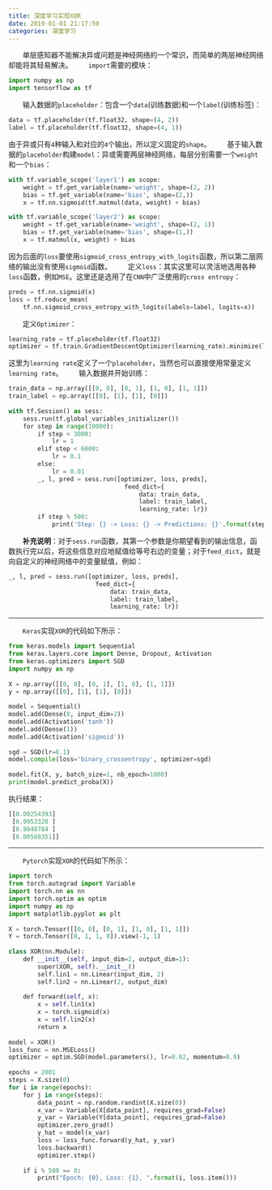 ```yaml
---
title: 深度学习实现XOR
date: 2019-01-01 21:17:59
categories: 深度学习
---
```

&emsp;&emsp;单层感知器不能解决异或问题是神经网络的一个常识，而简单的两层神经网络却能将其轻易解决。
&emsp;&emsp;`import`需要的模块：

``` python
import numpy as np
import tensorflow as tf
```

&emsp;&emsp;输入数据的`placeholder`：包含一个`data`(训练数据)和一个`label`(训练标签)：

``` python
data = tf.placeholder(tf.float32, shape=(4, 2))
label = tf.placeholder(tf.float32, shape=(4, 1))
```

由于异或只有`4`种输入和对应的`4`个输出，所以定义固定的`shape`。
&emsp;&emsp;基于输入数据的`placeholder`构建`model`：异或需要两层神经网络，每层分别需要一个`weight`和一个`bias`：

``` python
with tf.variable_scope('layer1') as scope:
    weight = tf.get_variable(name='weight', shape=(2, 2))
    bias = tf.get_variable(name='bias', shape=(2,))
    x = tf.nn.sigmoid(tf.matmul(data, weight) + bias)

with tf.variable_scope('layer2') as scope:
    weight = tf.get_variable(name='weight', shape=(2, 1))
    bias = tf.get_variable(name='bias', shape=(1,))
    x = tf.matmul(x, weight) + bias
```

因为后面的`loss`要使用`sigmoid_cross_entropy_with_logits`函数，所以第二层网络的输出没有使用`sigmoid`函数。
&emsp;&emsp;定义`loss`：其实这里可以灵活地选用各种`loss`函数，例如`MSE`。这里还是选用了在`CNN`中广泛使用的`cross entropy`：

``` python
preds = tf.nn.sigmoid(x)
loss = tf.reduce_mean(
    tf.nn.sigmoid_cross_entropy_with_logits(labels=label, logits=x))
```

&emsp;&emsp;定义`Optimizer`：

``` python
learning_rate = tf.placeholder(tf.float32)
optimizer = tf.train.GradientDescentOptimizer(learning_rate).minimize(loss)
```

这里为`learning rate`定义了一个`placeholder`，当然也可以直接使用常量定义`learning rate`。
&emsp;&emsp;输入数据并开始训练：

``` python
train_data = np.array([[0, 0], [0, 1], [1, 0], [1, 1]])
train_label = np.array([[0], [1], [1], [0]])
​
with tf.Session() as sess:
    sess.run(tf.global_variables_initializer())
    for step in range(10000):
        if step < 3000:
            lr = 1
        elif step < 6000:
            lr = 0.1
        else:
            lr = 0.01
        _, l, pred = sess.run([optimizer, loss, preds],
                                feed_dict={
                                    data: train_data,
                                    label: train_label,
                                    learning_rate: lr})
        if step % 500:
            print('Step: {} -> Loss: {} -> Predictions: {}'.format(step, l, pred))
```

&emsp;&emsp;**补充说明**：对于`sess.run`函数，其第一个参数是你期望看到的输出信息，函数执行完以后，将这些信息对应地赋值给等号右边的变量；对于`feed_dict`，就是向自定义的神经网络中的变量赋值，例如：

``` python
_, l, pred = sess.run([optimizer, loss, preds],
                        feed_dict={
                            data: train_data,
                            label: train_label,
                            learning_rate: lr})
```

---

&emsp;&emsp;`Keras`实现`XOR`的代码如下所示：

``` python
from keras.models import Sequential
from keras.layers.core import Dense, Dropout, Activation
from keras.optimizers import SGD
import numpy as np
​
X = np.array([[0, 0], [0, 1], [1, 0], [1, 1]])
y = np.array([[0], [1], [1], [0]])
​
model = Sequential()
model.add(Dense(8, input_dim=2))
model.add(Activation('tanh'))
model.add(Dense(1))
model.add(Activation('sigmoid'))
​
sgd = SGD(lr=0.1)
model.compile(loss='binary_crossentropy', optimizer=sgd)
​
model.fit(X, y, batch_size=1, nb_epoch=1000)
print(model.predict_proba(X))
```

执行结果：

``` python
[[0.00254393]
 [0.9953328 ]
 [0.9948784 ]
 [0.00588351]]
```

---

&emsp;&emsp;`Pytorch`实现`XOR`的代码如下所示：

``` python
import torch
from torch.autograd import Variable
import torch.nn as nn
import torch.optim as optim
import numpy as np
import matplotlib.pyplot as plt
​
X = torch.Tensor([[0, 0], [0, 1], [1, 0], [1, 1]])
Y = torch.Tensor([0, 1, 1, 0]).view(-1, 1)
​
class XOR(nn.Module):
    def __init__(self, input_dim=2, output_dim=1):
        super(XOR, self).__init__()
        self.lin1 = nn.Linear(input_dim, 2)
        self.lin2 = nn.Linear(2, output_dim)
​
    def forward(self, x):
        x = self.lin1(x)
        x = torch.sigmoid(x)
        x = self.lin2(x)
        return x
​
model = XOR()
loss_func = nn.MSELoss()
optimizer = optim.SGD(model.parameters(), lr=0.02, momentum=0.9)
​
epochs = 2001
steps = X.size(0)
for i in range(epochs):
    for j in range(steps):
        data_point = np.random.randint(X.size(0))
        x_var = Variable(X[data_point], requires_grad=False)
        y_var = Variable(Y[data_point], requires_grad=False)
        optimizer.zero_grad()
        y_hat = model(x_var)
        loss = loss_func.forward(y_hat, y_var)
        loss.backward()
        optimizer.step()
​
    if i % 500 == 0:
        print("Epoch: {0}, Loss: {1}, ".format(i, loss.item()))
```